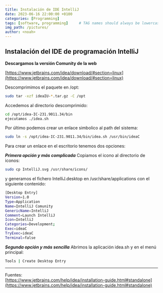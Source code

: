 ```yaml
---
title: Instalación de IDE IntelliJ
date: 2023-06-16 22:00:00 +0100
categories: [Programming]
tags: [software, programming]     # TAG names should always be lowercase
img_path: /pictures/
author: <noah>
---
```

## Instalación del IDE de programación IntelliJ

**Descargamos la versión Comunity de la web**

[https://www.jetbrains.com/idea/download/#section=linux](https://www.jetbrains.com/idea/download/#section=linux)

Descomprimimos el paquete en /opt:

```bash
sudo tar -xzf ideaIU-*.tar.gz -C /opt 
```

Accedemos al directorio descomprimido:

``` bash
cd /opt/idea-IC-231.9011.34/bin
ejecutamos ./idea.sh
```

Por último podemos crear un enlace simbolico al path del sistema:

 ``` bash
 sudo ln -s /opt/idea-IC-231.9011.34/bin/idea.sh /usr/bin/ideaC
```

Para crear un enlace en el escritorio tenemos dos opciones:

***Primera opción y más complicada***
Copiamos el icono al directorio de iconos:

 ``` bash
sudo cp IntelliJ.svg /usr/share/icons/
 ```
y generamos el fichero IntelliJ.desktop en /usr/share/applications con el siguiente contenido:

 ``` bash
 [Desktop Entry]
Version=1.0
Type=Application
Name=IntelliJ Comunity
GenericName=IntelliJ
Comment=Launch IntelliJ
Icon=IntelliJ
Categories=Development;
Exec=ideaC
TryExec=ideaC
Terminal=false
```

***Segunda opción y más sencilla***
Abrimos la aplicación idea.sh y en el menú principal:

``` bash
Tools | Create Desktop Entry
```


***
Fuentes:  
[https://www.jetbrains.com/help/idea/installation-guide.html#standalone](https://www.jetbrains.com/help/idea/installation-guide.html#standalone)

